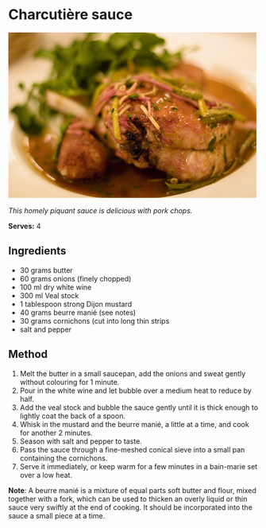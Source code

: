 # Charcutière sauce

![Charcutière sauce](resources/charcutiere.png)

*This homely piquant sauce is delicious with pork chops.*

**Serves:** 4

## Ingredients
- 30 grams butter
- 60 grams onions (finely chopped)
- 100 ml dry white wine
- 300 ml Veal stock
- 1 tablespoon strong Dijon mustard
- 40 grams beurre manié (see notes)
- 30 grams cornichons (cut into long thin strips
- salt and pepper

## Method
1. Melt the butter in a small saucepan, add the onions and sweat gently without colouring for 1 minute. 
1. Pour in the white wine and let bubble over a medium heat to reduce by half.
1. Add the veal stock and bubble the sauce gently until it is thick enough to lightly coat the back of a spoon. 
1. Whisk in the mustard and the beurre manié, a little at a time, and cook for another 2 minutes. 
1. Season with salt and pepper to taste.
1. Pass the sauce through a fine-meshed conical sieve into a small pan containing the cornichons. 
1. Serve it immediately, or keep warm for a few minutes in a bain-marie set over a low heat.


**Note**: A beurre manié is a mixture of equal parts soft butter and flour, mixed together with a fork, which can be used to thicken an overly liquid or thin sauce very swiftly at the end of cooking. It should be incorporated into the sauce a small piece at a time.
